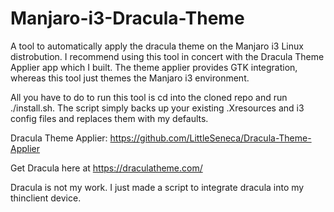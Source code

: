 # Manjaro-i3-Dracula-Theme
A tool to automatically apply the dracula theme on the Manjaro i3 Linux distrobution. I recommend using this tool in concert with the Dracula Theme Applier app which I built. The theme applier provides GTK integration, whereas this tool just themes the Manjaro i3 environment.

All you have to do to run this tool is cd into the cloned repo and run ./install.sh. The script simply backs up your existing .Xresources and i3 config files and replaces them with my defaults.

Dracula Theme Applier: https://github.com/LittleSeneca/Dracula-Theme-Applier

Get Dracula here at https://draculatheme.com/

Dracula is not my work. I just made a script to integrate dracula into my thinclient device.